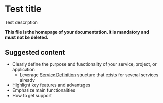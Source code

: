 # Test title

Test description

**This file is the homepage of your documentation. It is mandatory and must not be deleted.**

## Suggested content

* Clearly define the purpose and functionality of your service, project, or application 
  * Leverage [Service Definition](https://github.com/BCDevOps/openshift-wiki/blob/0ff5d39f767e89b1b8fac8ccda9901b3e18a672a/docs/OCP/ServiceDefinition.md) structure that exists for several services already 
* Highlight key features and advantages
* Emphasize main functionalities
* How to get support

